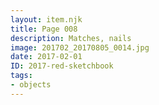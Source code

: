 ```yaml
---
layout: item.njk
title: Page 008
description: Matches, nails
image: 201702_20170805_0014.jpg
date: 2017-02-01
ID: 2017-red-sketchbook
tags:  
- objects
---
```


